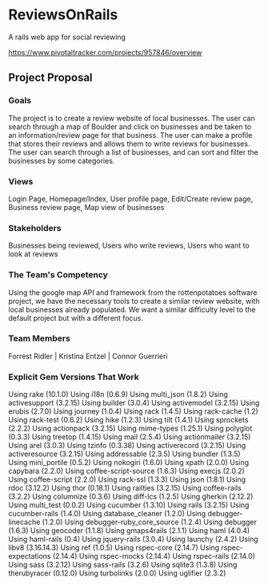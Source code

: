 # ReviewsOnRails

A rails web app for social reviewing

https://www.pivotaltracker.com/projects/957846/overview

## Project Proposal

### Goals
The project is to create a review website of local businesses. The user can search through a map of Boulder and click on businesses and be taken to an information/review page for that business. The user can make a profile that stores their reviews and allows them to write reviews for businesses. The user can search through a list of businesses, and can sort and filter the businesses by some categories. 

### Views
Login Page, Homepage/Index, User profile page, Edit/Create review page, Business review page, Map view of businesses

### Stakeholders
Businesses being reviewed, Users who write reviews, Users who want to look at reviews

### The Team's Competency
Using the google map API and framework from the rottenpotatoes software project, we have the necessary tools to create a similar review website, with local businesses already populated. We want a similar difficulty level to the default project but with a different focus.

### Team Members
Forrest Ridler | Kristina Entzel | Connor Guerrieri

### Explicit Gem Versions That Work

Using rake (10.1.0) 
Using i18n (0.6.9)
Using multi_json (1.8.2)
Using activesupport (3.2.15)
Using builder (3.0.4)
Using activemodel (3.2.15)
Using erubis (2.7.0)
Using journey (1.0.4)
Using rack (1.4.5)
Using rack-cache (1.2)
Using rack-test (0.6.2)
Using hike (1.2.3)
Using tilt (1.4.1)
Using sprockets (2.2.2)
Using actionpack (3.2.15)
Using mime-types (1.25.1)
Using polyglot (0.3.3)
Using treetop (1.4.15)
Using mail (2.5.4)
Using actionmailer (3.2.15)
Using arel (3.0.3)
Using tzinfo (0.3.38)
Using activerecord (3.2.15)
Using activeresource (3.2.15)
Using addressable (2.3.5)
Using bundler (1.3.5)
Using mini_portile (0.5.2)
Using nokogiri (1.6.0)
Using xpath (2.0.0)
Using capybara (2.2.0)
Using coffee-script-source (1.6.3)
Using execjs (2.0.2)
Using coffee-script (2.2.0)
Using rack-ssl (1.3.3)
Using json (1.8.1)
Using rdoc (3.12.2)
Using thor (0.18.1)
Using railties (3.2.15)
Using coffee-rails (3.2.2)
Using columnize (0.3.6)
Using diff-lcs (1.2.5)
Using gherkin (2.12.2)
Using multi_test (0.0.2)
Using cucumber (1.3.10)
Using rails (3.2.15)
Using cucumber-rails (1.4.0)
Using database_cleaner (1.2.0)
Using debugger-linecache (1.2.0)
Using debugger-ruby_core_source (1.2.4)
Using debugger (1.6.3)
Using geocoder (1.1.8)
Using gmaps4rails (2.1.1)
Using haml (4.0.4)
Using haml-rails (0.4)
Using jquery-rails (3.0.4)
Using launchy (2.4.2)
Using libv8 (3.16.14.3)
Using ref (1.0.5)
Using rspec-core (2.14.7)
Using rspec-expectations (2.14.4)
Using rspec-mocks (2.14.4)
Using rspec-rails (2.14.0)
Using sass (3.2.12)
Using sass-rails (3.2.6)
Using sqlite3 (1.3.8)
Using therubyracer (0.12.0)
Using turbolinks (2.0.0)
Using uglifier (2.3.2)
